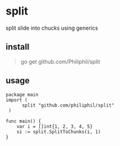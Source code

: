 # split

split slide into chucks using generics
## install

> go get github.com/Philiphil/split
## usage

```
package main
import (     
      split "github.com/philiphil/split"  
 ) 

func main() {     
    var i = []int{1, 2, 3, 4, 5}      
    si := split.SplitToChunks(i, 1)    
}
```
